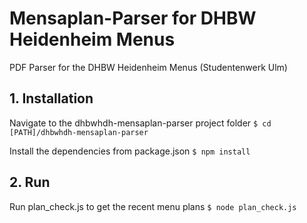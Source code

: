 # Mensaplan-Parser for DHBW Heidenheim Menus
PDF Parser for the DHBW Heidenheim Menus (Studentenwerk Ulm)

## 1. Installation

Navigate to the dhbwhdh-mensaplan-parser project folder
`$ cd [PATH]/dhbwhdh-mensaplan-parser`

Install the dependencies from package.json
`$ npm install`

## 2. Run

Run plan_check.js to get the recent menu plans
`$ node plan_check.js`